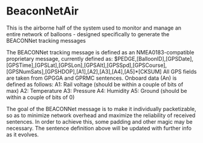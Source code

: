 BeaconNetAir
============

This is the airborne half of the system used to monitor and manage an entire network of balloons - designed specifically to generate the BEACONNet tracking messages

The BEACONNet tracking message is defined as an NMEA0183-compatible proprietary message, currently defined as:
$PEDGE,[BalloonID],[GPSDate],[GPSTime],[GPSLat],[GPSLon],[GPSAlt],[GPSSpd],[GPSCourse],[GPSNumSats],[GPSHDOP],[A1],[A2],[A3],[A4],[A5]*[CKSUM]
All GPS fields are taken from GPGGA and GPRMC sentences.  Onboard data (An) is defined as follows:
A1: Rail voltage (should be within a couple of bits of max)
A2: Temperature
A3: Pressure
A4: Humidity
A5: Ground (should be within a couple of bits of 0)

The goal of the BEACONNet message is to make it individually packetizable, so as to minimize network overhead and maximize the reliability of received sentences.  In order to achieve this, some padding and other magic may be necessary.  The sentence definition above will be updated with further info as it evolves.